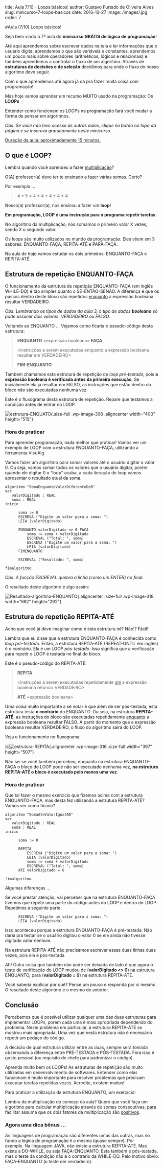 title: Aula 7/10 - Loops básicos!
author: Gustavo Furtado de Oliveira Alves
slug: minicurso-7-loops-basicos
date: 2016-10-27
image: /images/.jpg
order: 7

#Aula (7/10) Loops básicos!

Seja bem vindo a 7ª aula do **minicurso GRÁTIS de lógica de
programação**!

Até aqui aprendemos sobre escrever dados na tela e ler informações que o
usuário digita, aprendemos o que são variáveis e constantes, aprendemos
um pouco mais sobre operadores (aritméticos, lógicos e relacionais) e
também aprendemos a controlar o fluxo de um algoritmo. Através de
**estruturas de decisões e de seleção** decidimos para onde o fluxo do
nosso algoritmo deve seguir.

Com o que aprendemos até agora já dá pra fazer muita coisa com
programação!

Mas hoje vamos aprender um recurso MUITO usado na programação: Os
**LOOPs**

Entender como funcionam os LOOPs na programação fará você mudar a forma
de pensar em algoritmos.

*Obs: Se você não teve acesso às outras aulas, clique no botão no topo
da página e se inscreva gratuitamente neste minicurso.*

<span style="text-decoration: underline;">Duração da
aula: aproximadamente 15 minutos.</span>

O que é LOOP?
-------------

Lembra quando você aprendeu a fazer <span
style="text-decoration: underline;">multiplicação</span>?

O(A) professor(a) deve ter te ensinado a fazer várias somas. Certo?

Por exemplo ...

> 4 \* 5 = 4 + 4 + 4 + 4 + 4

Nosso(a) professor(a), nos ensinou a fazer um **loop**!

**Em programação, LOOP é uma instrução para o programa repetir
tarefas.**

No algoritmo da multiplicação, nós somamos o primeiro valor X vezes,
sendo X o segundo valor.

Os loops são muito utilizados no mundo da programação. Eles vêem em 3
sabores: ENQUANTO-FAÇA, REPITA-ATÉ e PARA-FAÇA.

Na aula de hoje vamos estudar os dois primeiros: ENQUANTO-FAÇA e
REPITA-ATÉ.

Estrutura de repetição ENQUANTO-FAÇA
------------------------------------

O funcionamento da estrutura de repetição ENQUANTO-FAÇA (em inglês
WHILE-DO) é tão simples quanto o SE-ENTÃO-SENÃO. A diferença é que os
passos dentro deste bloco são repetidos <span
style="text-decoration: underline;">enquanto</span> a expressão booleana
resultar VERDADEIRO.

*Obs: Lembrando os tipos de dados da aula 3, o tipo de dados
**booleano** só pode assumir dois valores: VERDADEIRO ou FALSO.*

Voltando ao ENQUANTO ... Vejamos como ficaria o pseudo-código desta
estrutura:

> **ENQUANTO** &lt;expressão booleana&gt; **FAÇA**
>
> &lt;instruções a serem executadas enquanto a expressão booleana
> resultar em VERDADEIRO&gt;
>
> **FIM-ENQUANTO**

Também chamamos esta estrutura de repetição de *loop pré-testado*, pois
**a expressão booleana é verificada antes da primeira execução**. Se
inicialmente ela já resultar em FALSO, as instruções que estão dentro do
bloco não são executadas nenhuma vez.

Este é o fluxograma desta estrutura de repetição. Repare que testamos a
condição antes de entrar no LOOP.

![estrutura-ENQUATO](http://www.dicasdeprogramacao.com.br/minicurso-logica-de-programacao/wp-content/uploads/2015/09/estrutura-ENQUATO.png){.size-full
.wp-image-308 .aligncenter width="400" height="515"}

### Hora de praticar

Para aprender programação, nada melhor que praticar! Vamos ver um
exemplo de LOOP com a estrutura ENQUANTO-FAÇA, utilizando a ferramenta
VisuAlg.

Vamos fazer um algoritmo para somar valores até o usuário digitar o
valor 0. Ou seja, vamos somar todos os valores que o usuário digitar,
porém quando ele digitar 0 o “loop” acaba, a cada iteração do loop vamos
apresentar o resultado atual da soma.

``` {.toolbar:1 .lang:default .decode:true}
algoritmo "SomaEnquantoValorDiferenteDe0"
var
   valorDigitado : REAL
   soma : REAL
inicio

      soma := 0
      ESCREVA ("Digite um valor para a soma: ")
      LEIA (valorDigitado)

      ENQUANTO valorDigitado <> 0 FACA
          soma := soma + valorDigitado
          ESCREVAL ("Total: ", soma)
          ESCREVA ("Digite um valor para a soma: ")
          LEIA (valorDigitado)
      FIMENQUANTO

      ESCREVAL ("Resultado: ", soma)

fimalgoritmo
```

*Obs. A função ESCREVAL quebra a linha (como um ENTER) no final.*

O resultado deste algoritmo é algo assim:

![Resultado-algoritmo-ENQUANTO](http://www.dicasdeprogramacao.com.br/minicurso-logica-de-programacao/wp-content/uploads/2015/07/Resultado-algoritmo-ENQUANTO.png){.aligncenter
.size-full .wp-image-318 width="682" height="292"}

Estrutura de repetição REPITA-ATÉ
---------------------------------

Acho que você já deve imaginar como é esta estrutura né? Não!? Fácil!

Lembra que eu disse que a estrutura ENQUANTO-FAÇA é conhecida como *loop
pré-testado*. Então, a estrutura REPITA-ATÉ (REPEAT-UNTIL em inglês) é o
contrário. Ela é um LOOP *pós-testado*. Isso significa que a verificação
para repetir o LOOP é testada no final do bloco.

Este é o pseudo-código do REPITA-ATÉ:

> **REPITA**
>
> &lt;instruções a serem executadas repetidamente <span
> style="text-decoration: underline;">até</span> a expressão booleana
> retornar VERDADEIRO&gt;
>
> **ATÉ** &lt;expressão booleana&gt;

Uma coisa muito importante a se notar é que além de ser pós-testada,
esta estrutura testa **o contrário** do ENQUANTO. Ou seja, na estrutura
**REPITA-ATÉ**, as instruções do bloco são executadas
repetidamente <span style="text-decoration: underline;">enquanto</span>
a expressão booleana resultar FALSO. A partir do momento que a expressão
booleana resultar VERDADEIRO, o fluxo do algoritmo sairá do LOOP.

Veja o funcionamento no fluxograma.

￼![estrutura-REPITA](http://www.dicasdeprogramacao.com.br/minicurso-logica-de-programacao/wp-content/uploads/2015/07/estrutura-REPITA.png){.aligncenter
.wp-image-316 .size-full width="397" height="507"}

Não sei se você também percebeu, enquanto na estrutura ENQUANTO-FAÇA o
bloco do LOOP pode não ser executado nenhuma vez, **na estrutura
REPITA-ATÉ o bloco é executado pelo menos uma vez**.

### Hora de praticar

Que tal fazer o mesmo exercício que fizemos acima com a estrutura
ENQUANTO-FAÇA, mas desta fez utilizando a estrutura REPITA-ATÉ? Vamos
ver como ficaria?

``` {.toolbar:1 .lang:default .decode:true}
algoritmo "SomaAteValorIgualA0"
var
   valorDigitado : REAL
   soma : REAL
inicio

      soma := 0   

      REPITA
          ESCREVA ("Digite um valor para a soma: ")
          LEIA (valorDigitado)
          soma := soma + valorDigitado
          ESCREVAL ("Total: ", soma)
      ATE valorDigitado = 0

fimalgoritmo
```

Algumas diferenças ...

Se você prestar atenção, vai perceber que na estrutura ENQUANTO-FAÇA
tivemos que repetir uma parte do código antes do LOOP e dentro do LOOP.
Repetimos a seguinte parte:

``` {.toolbar:1 .lang:default .decode:true}
      ESCREVA ("Digite um valor para a soma: ")
      LEIA (valorDigitado)
```

Isso aconteceu porque a estrutura ENQUANTO-FAÇA é pré-testada. Não
daria pra testar se o usuário digitou o valor 0 se ele ainda não tivesse
digitado valor nenhum.

Na estrutura REPITA-ATÉ não precisamos escrever essas duas linhas duas
vezes, pois ela é pós-testada.

Ah! Outra coisa que também não pode ser deixada de lado é que agora o
teste de verificação do LOOP mudou de (**valorDigitado &lt;&gt; 0**) na
estrutura ENQUANTO, para (**valorDigitado = 0**) na estrutura
REPITA-ATÉ.

Você saberia explicar por quê? Pense um pouco e responda por si mesmo. O
resultado deste algoritmo é o mesmo do anterior.

Conclusão
---------

Percebemos que é possível utilizar qualquer uma das duas estruturas para
implementar LOOPs, porém cada uma é mais apropriada dependendo do
problema. Neste problema em particular, a estrutura REPITA-ATÉ se
mostrou mais apropriada. Uma vez que nesta estrutura não é necessário
repetir um pedaço do código.

A decisão de qual estrutura utilizar entre as duas, sempre será tomada
observando a diferença entre PRÉ-TESTADA e PÓS-TESTADA. Fora isso é
gosto pessoal (ou requisito do chefe para padronizar o código).

Aprenda muito bem os LOOPs! As estruturas de repetição são muito
utilizadas em desenvolvimento de softwares. Entender como elas funcionam
é muito importante para resolver problemas que precisam executar tarefas
repetidas vezes. Acredite, existem muitos!

Para praticar a utilização da estrutura ENQUANTO, um exercício!

Lembra da multiplicação do começo da aula? Quero que você faça um
algoritmo para calcular multiplicação através de somas consecutivas,
para facilitar assuma que os dois fatores da multiplicação são <span
style="text-decoration: underline;">positivos</span>.

### Agora uma dica bônus ...

As linguagens de programação são diferentes umas das outras, mas no
fundo a lógica de programação é a mesma (quase sempre). Por exemplo. Na
linguagem JAVA, não existe a estrutura REPITA-ATÉ. Mas existe a
DO-WHILE, ou seja FAÇA-ENQUANTO. Esta também é pós-testada, mas o teste
da condição não é o contrário da WHILE-DO. Pelo motivo óbvio.
FAÇA-ENQUANTO (o teste der verdadeiro).
